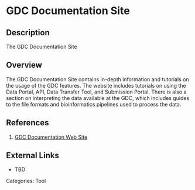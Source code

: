# GDC Documentation Site #
## Description ##
The GDC Documentation Site

## Overview ##

The GDC Documentation Site contains in-depth information and tutorials on the usage of the GDC features. The website includes tutorials on using the Data Portal, API, Data Transfer Tool, and Submission Portal. There is also a section on interpreting the data available 
at the GDC, which includes guides to the file formats and bioinformatics pipelines used to process the data.  

## References ##
1. [GDC Documentation Web Site](https://docs.gdc.cancer.gov)

## External Links ##
* TBD

Categories: Tool
